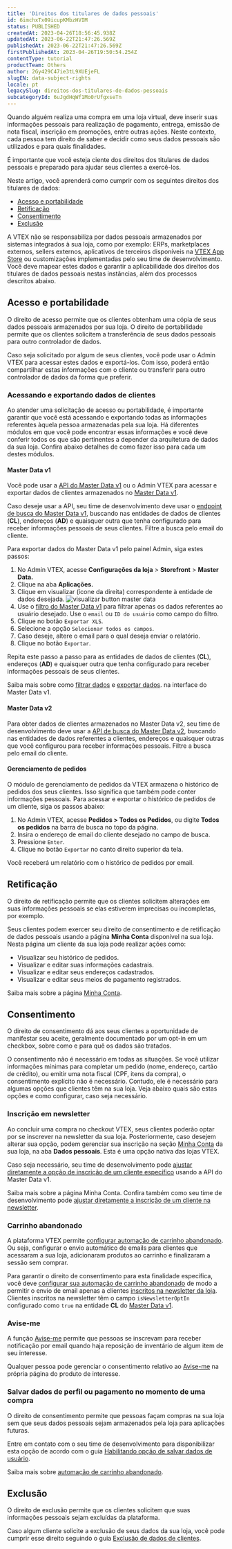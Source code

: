 ```yaml
---
title: 'Direitos dos titulares de dados pessoais'
id: 6imchxTx09icupKMbzHVIM
status: PUBLISHED
createdAt: 2023-04-26T18:56:45.938Z
updatedAt: 2023-06-22T21:47:26.569Z
publishedAt: 2023-06-22T21:47:26.569Z
firstPublishedAt: 2023-04-26T19:50:54.254Z
contentType: tutorial
productTeam: Others
author: 2Gy429C47ie3tL9XUEjeFL
slugEN: data-subject-rights
locale: pt
legacySlug: direitos-dos-titulares-de-dados-pessoais
subcategoryId: 6uJgdHqWf1Mo0rUfgxseTn
---
```


Quando alguém realiza uma compra em uma loja virtual, deve inserir suas informações pessoais para realização de pagamento, entrega, emissão de nota fiscal, inscrição em promoções, entre outras ações. Neste contexto, cada pessoa tem direito de saber e decidir como seus dados pessoais são utilizados e para quais finalidades.

É importante que você esteja ciente dos direitos dos titulares de dados pessoais e preparado para ajudar seus clientes a exercê-los.

Neste artigo, você aprenderá como cumprir com os seguintes direitos dos titulares de dados:
- [Acesso e portabilidade](#acesso-e-portabilidade)
- [Retificação](#retificacao) 
- [Consentimento](#consentimento)
- [Exclusão](#exclusão)

<div class="alert alert-danger">
A VTEX não se responsabiliza por dados pessoais armazenados por sistemas integrados à sua loja, como por exemplo: ERPs, marketplaces externos, sellers externos, aplicativos de terceiros disponíveis na <a href="https://help.vtex.com/pt/tutorial/visao-geral-apps--4xfsHXyAQTjbZNuiKl6Y0e">VTEX App Store</a> ou customizações implementadas pelo seu time de desenvolvimento. Você deve mapear estes dados e garantir a aplicabilidade dos direitos dos titulares de dados pessoais nestas instâncias, além dos processos descritos abaixo.
</div>

## Acesso e portabilidade

O direito de acesso permite que os clientes obtenham uma cópia de seus dados pessoais armazenados por sua loja. O direito de portabilidade permite que os clientes solicitem a transferência de seus dados pessoais para outro controlador de dados.

Caso seja solicitado por algum de seus clientes, você pode usar o Admin VTEX para acessar estes dados e exportá-los. Com isso, poderá então compartilhar estas informações com o cliente ou transferir para outro controlador de dados da forma que preferir.

### Acessando e exportando dados de clientes

Ao atender uma solicitação de acesso ou portabilidade, é importante garantir que você está acessando e exportando todas as informações referentes àquela pessoa armazenadas pela sua loja. Há diferentes módulos em que você pode encontrar essas informações e você deve conferir todos os que são pertinentes a depender da arquitetura de dados da sua loja. Confira abaixo detalhes de como fazer isso para cada um destes módulos.

#### Master Data v1

Você pode usar a [API do Master Data v1](https://developers.vtex.com/docs/api-reference/masterdata-api#get-/api/dataentities/-acronym-/search) ou o Admin VTEX para acessar e exportar dados de clientes armazenados no [Master Data v1](/pt/tutorial/master-data--4otjBnR27u4WUIciQsmkAw).

Caso deseje usar a API, seu time de desenvolvimento deve usar o [endpoint de busca do Master Data v1](https://developers.vtex.com/docs/api-reference/masterdata-api#get-/api/dataentities/-acronym-/search), buscando nas entidades de dados de clientes (**CL**), endereços (**AD**) e quaisquer outra que tenha configurado para receber informações pessoais de seus clientes. Filtre a busca pelo email do cliente.

Para exportar dados do Master Data v1 pelo painel Admin, siga estes passos:

1. No Admin VTEX, acesse **Configurações da loja** > **Storefront** > **Master Data.**
2. Clique na aba **Aplicações.**
3. Clique em visualizar (ícone da direita) correspondente à entidade de dados desejada.
![visualizar button master data](https://raw.githubusercontent.com/vtexdocs/help-center-content/refs/heads/main/docs/pt/tutorials/Security/Store%20security/direitos-dos-titulares-de-dados-pessoais_1.png)
4. Use o [filtro do Master Data v1](/tutorial/filtering-data-on-master-data--tutorials_778#how-to-use-filters) para filtrar apenas os dados referentes ao usuário desejado. Use o `email` ou `ID do usuário` como campo do filtro.
5. Clique no botão `Exportar XLS`.
6. Selecione a opção `Selecionar todos os campos`.
7. Caso deseje, altere o email para o qual deseja enviar o relatório.
8. Clique no botão `Exportar`.

Repita este passo a passo para as entidades de dados de clientes (**CL**), endereços (**AD**) e quaisquer outra que tenha configurado para receber informações pessoais de seus clientes.

<div class = "alert alert-info">
Saiba mais sobre como <a href="https://help.vtex.com/tutorial/filtering-data-on-master-data--tutorials_778#how-to-use-filters">filtrar dados</a> e <a href="https://help.vtex.com/pt/tutorial/exporting-data--tutorials_1125">exportar dados</a>. na interface do Master Data v1.
</div>

#### Master Data v2

Para obter dados de clientes armazenados no Master Data v2, seu time de desenvolvimento deve usar a [API de busca do Master Data v2](https://developers.vtex.com/docs/api-reference/master-data-api-v2#get-/api/dataentities/-dataEntityName-/search), buscando nas entidades de dados referentes a clientes, endereços e quaisquer outras que você configurou para receber informações pessoais. Filtre a busca pelo email do cliente.

#### Gerenciamento de pedidos

O módulo de gerenciamento de pedidos da VTEX armazena o histórico de pedidos dos seus clientes. Isso significa que também pode conter informações pessoais. Para acessar e exportar o histórico de pedidos de um cliente, siga os passos abaixo:

1. No Admin VTEX, acesse **Pedidos > Todos os Pedidos**, ou digite **Todos os pedidos** na barra de busca no topo da página.  
2. Insira o endereço de email do cliente desejado no campo de busca.
3. Pressione `Enter`.
4. Clique no botão `Exportar` no canto direito superior da tela.

Você receberá um relatório com o histórico de pedidos por email.

## Retificação

O direito de retificação permite que os clientes solicitem alterações em suas informações pessoais se elas estiverem imprecisas ou incompletas, por exemplo. 

Seus clientes podem exercer seu direito de consentimento e de retificação de dados pessoais usando a página **Minha Conta** disponível na sua loja. Nesta página um cliente da sua loja pode realizar ações como:

- Visualizar seu histórico de pedidos.
- Visualizar e editar suas informações cadastrais.
- Visualizar e editar seus endereços cadastrados.
- Visualizar e editar seus meios de pagamento registrados.

<div class = "alert alert-info">
Saiba mais sobre a página <a href="https://help.vtex.com/pt/tutorial/como-funciona-a-minha-conta--2BQ3GiqhqGJTXsWVuio3Xh">Minha Conta</a>.
</div>

## Consentimento

O direito de consentimento dá aos seus clientes a oportunidade de manifestar seu aceite, geralmente documentado por um opt-in em um checkbox,  sobre como e para quê os dados são tratados.   

O consentimento não é necessário em todas as situações. Se você utilizar informações mínimas para completar um pedido (nome, endereço, cartão de crédito), ou emitir uma nota fiscal (CPF, itens da compra), o consentimento explícito não é necessário. Contudo, ele é necessário para algumas opções que clientes têm na sua loja. Veja abaixo quais são estas opções e como configurar, caso seja necessário.

### Inscrição em newsletter

Ao concluir uma compra no checkout VTEX, seus clientes poderão optar por se inscrever na newsletter da sua loja. Posteriormente, caso desejem alterar sua opção, podem gerenciar sua inscrição na seção [Minha Conta](/pt/tutorial/como-funciona-a-minha-conta--2BQ3GiqhqGJTXsWVuio3Xh) da sua loja, na aba **Dados pessoais**. Esta é uma opção nativa das lojas VTEX.

Caso seja necessário, seu time de desenvolvimento pode [ajustar diretamente a opção de inscrição de um cliente específico](https://developers.vtex.com/docs/guides/newsletter-inclusion-master-data-v1) usando a API do Master Data v1.

<div class = "alert alert-info">
Saiba mais sobre a página Minha Conta. Confira também como seu time de desenvolvimento pode <a href="https://developers.vtex.com/docs/guides/newsletter-inclusion-master-data-v1">ajustar diretamente a inscrição de um cliente na newsletter</a>.
</div>

### Carrinho abandonado

A plataforma VTEX permite [configurar automação de carrinho abandonado](/pt/tutorial/configurar-carrinho-abandonado--tutorials_740). Ou seja, configurar o envio automático de emails para clientes que acessaram a sua loja, adicionaram produtos ao carrinho e finalizaram a sessão sem comprar.

Para garantir o direito de consentimento para esta finalidade específica, você deve [configurar sua automação de carrinho abandonado](/pt/tutorial/configurar-carrinho-abandonado--tutorials_740) de modo a permitir o envio de email apenas a clientes [inscritos na newsletter da loja](#inscricao-em-newsletter). Clientes inscritos na newsletter têm o campo `isNewsletterOptIn` configurado como `true` na entidade **CL** do [Master Data v1](/pt/tutorial/master-data--4otjBnR27u4WUIciQsmkAw).

### Avise-me

A função [Avise-me](/pt/tutorial/configurar-a-opcao-avise-me--2VqVifQuf6Co2KG048Yu6e) permite que pessoas se inscrevam para receber notificação por email quando haja reposição de inventário de algum item de seu interesse.

Qualquer pessoa pode gerenciar o consentimento relativo ao [Avise-me](/pt/tutorial/configurar-a-opcao-avise-me--2VqVifQuf6Co2KG048Yu6e) na própria página do produto de interesse.

### Salvar dados de perfil ou pagamento no momento de uma compra

O direito de consentimento permite que pessoas façam compras na sua loja sem que seus dados pessoais sejam armazenados pela loja para aplicações futuras.

Entre em contato com o seu time de desenvolvimento para disponibilizar esta opção de acordo com o guia [Habilitando opção de salvar dados de usuário](https://developers.vtex.com/docs/guides/enable-the-save-user-data-opt-in).

<div class = "alert alert-info">
Saiba mais sobre <a href="https://help.vtex.com/pt/tutorial/configurar-carrinho-abandonado--tutorials_740">automação de carrinho abandonado</a>.
</div>

## Exclusão

O direito de exclusão permite que os clientes solicitem que suas informações pessoais sejam excluídas da plataforma.

Caso algum cliente solicite a exclusão de seus dados da sua loja, você pode cumprir esse direito seguindo o guia [Exclusão de dados de clientes](/pt/tutorial/exclusao-de-dados-de-clientes--1R9Fn7A06Ifj4R9YD4JTKU).

